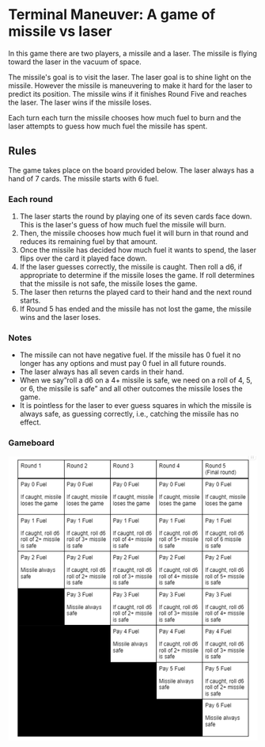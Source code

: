 # Terminal Maneuver: A game of missile vs laser

In this game there are two players, a missile and a laser. The missile is flying toward the laser in the vacuum of space.

The missile's goal is to visit the laser. The laser goal is to shine light on the missile. However the missile is maneuvering to make it hard for the laser to predict its position. The missile wins if it finishes Round Five and reaches the laser. The laser wins if the missile loses.

Each turn each turn the missile chooses how much fuel to burn and the laser attempts to guess how much fuel the missile has spent.

## Rules

The game takes place on the board provided below.
The laser always has a hand of 7 cards.
The missile starts with 6 fuel.

### Each round

1. The laser starts the round by playing one of its seven cards face down. This is the laser's guess of how much fuel the missile will burn.
2. Then, the missile chooses how much fuel it will burn in that round and reduces its remaining fuel by that amount.
3. Once the missile has decided how much fuel it wants to spend, the laser flips over the card it played face down.
4. If the laser guesses correctly, the missile is caught. Then roll a d6, if appropriate to determine if the missile loses the game. If roll determines that the missile is not safe, the missile loses the game.
5. The laser then returns the played card to their hand and the next round starts.
6. If Round 5 has ended and the missile has not lost the game, the missile wins and the laser loses.

### Notes

- The missile can not have negative fuel. If the missile has 0 fuel it no longer has any options and must pay 0 fuel in all future rounds.
- The laser always has all seven cards in their hand.
- When we say”roll a d6 on a 4+ missile is safe, we need on a roll of 4, 5, or 6, the missile is safe” and all other outcomes the missile loses the game.
- It is pointless for the laser to ever guess squares in which the missile is always safe, as guessing correctly, i.e., catching the missile has no effect.

### Gameboard

![Game board](imgs/gameboard.png)